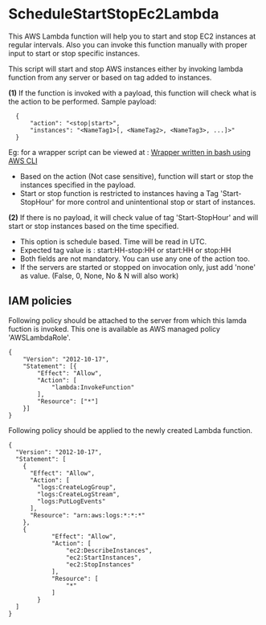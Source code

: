 # ScheduleStartStopEc2Lambda
This AWS Lambda function will help you to start and stop EC2 instances at regular intervals. Also you can invoke this function manually with proper input to start or stop specific instances.


This script will start and stop AWS instances either by invoking lambda function from any server or based on tag added to instances.


**(1)** If the function is invoked with a payload, this function will check what is the action to be performed. Sample payload:
```
  {
      "action": "<stop|start>",
      "instances": "<NameTag1>[, <NameTag2>, <NameTag3>, ...]>"
  }
```
Eg: for a wrapper script can be viewed at : [Wrapper written in bash using AWS CLI](https://github.com/bijohnvincent/cmapi_clusterstartstop/blob/master/startstopec2instances.sh) 


- Based on the action (Not case sensitive), function will start or stop the instances specified in the payload.
- Start or stop function is restricted to instances having a Tag 'Start-StopHour' for more control and unintentional stop or start of instances.

**(2)** If there is no payload, it will check value of tag 'Start-StopHour' and will start or stop instances based on the time specified.
- This option is schedule based. Time will be read in UTC.
- Expected tag value is : start:HH-stop:HH or start:HH or stop:HH
- Both fields are not mandatory. You can use any one of the action too.
- If the servers are started or stopped on invocation only, just add 'none' as value. (False, 0, None, No & N will also work)

## IAM policies
Following policy should be attached to the server from which this lamda fuction is invoked. This one is available as AWS managed policy 'AWSLambdaRole'.
```
{
    "Version": "2012-10-17",
    "Statement": [{
        "Effect": "Allow",
        "Action": [
            "lambda:InvokeFunction"
        ],
        "Resource": ["*"]
    }]
}
```


Following policy should be applied to the newly created Lambda function.
```
{
  "Version": "2012-10-17",
  "Statement": [
    {
      "Effect": "Allow",
      "Action": [
        "logs:CreateLogGroup",
        "logs:CreateLogStream",
        "logs:PutLogEvents"
      ],
      "Resource": "arn:aws:logs:*:*:*"
    },
    {
            "Effect": "Allow",
            "Action": [
                "ec2:DescribeInstances",
                "ec2:StartInstances",
                "ec2:StopInstances"
            ],
            "Resource": [
                "*"
            ]
        }
  ]
}
```

